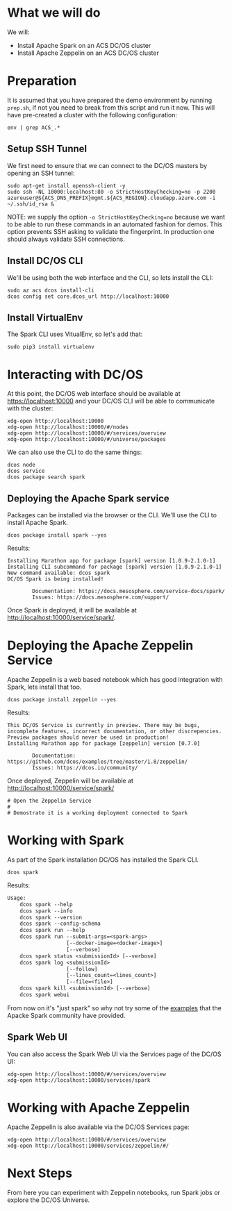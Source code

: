# What we will do

We will:

  * Install Apache Spark on an ACS DC/OS cluster
  * Install Apache Zeppelin on an ACS DC/OS cluster

# Preparation

It is assumed that you have prepared the demo environment by running
`prep.sh`, if not you need to break from this script and run it
now. This will have pre-created a cluster with the following
configuration:

```
env | grep ACS_.*
```

## Setup SSH Tunnel

We first need to ensure that we can connect to the DC/OS masters by
opening an SSH tunnel:

```
sudo apt-get install openssh-client -y
sudo ssh -NL 10000:localhost:80 -o StrictHostKeyChecking=no -p 2200 azureuser@${ACS_DNS_PREFIX}mgmt.${ACS_REGION}.cloudapp.azure.com -i ~/.ssh/id_rsa &
```

NOTE: we supply the option `-o StrictHostKeyChecking=no` because we
want to be able to run these commands in an automated fashion for
demos. This option prevents SSH asking to validate the fingerprint. In
production one should always validate SSH connections.

## Install DC/OS CLI

We'll be using both the web interface and the CLI, so lets install the
CLI:

```
sudo az acs dcos install-cli
dcos config set core.dcos_url http://localhost:10000
```

## Install VirtualEnv

The Spark CLI uses VitualEnv, so let's add that:

```
sudo pip3 install virtualenv
```

# Interacting with DC/OS

At this point, the DC/OS web interface should be available
at [https://localhost:10000](https://localhost:10000) and your DC/OS
CLI will be able to communicate with the cluster:

```
xdg-open http://localhost:10000
xdg-open http://localhost:10000/#/nodes
xdg-open http://localhost:10000/#/services/overview
xdg-open http://localhost:10000/#/universe/packages
```

We can also use the CLI to do the same things:

```
dcos node
dcos service
dcos package search spark
```

## Deploying the Apache Spark service

Packages can be installed via the browser or the CLI. We'll use the
CLI to install Apache Spark.

```
dcos package install spark --yes
```

Results:

```
Installing Marathon app for package [spark] version [1.0.9-2.1.0-1]
Installing CLI subcommand for package [spark] version [1.0.9-2.1.0-1]
New command available: dcos spark
DC/OS Spark is being installed!

        Documentation: https://docs.mesosphere.com/service-docs/spark/
        Issues: https://docs.mesosphere.com/support/
```

Once Spark is deployed, it will be available
at [http://localhost:10000/service/spark/](http://localhost:10000/service/spark/).

# Deploying the Apache Zeppelin Service

Apache Zeppelin is a web based notebook which has good integration
with Spark, lets install that too.

```
dcos package install zeppelin --yes
```

Results:

```
This DC/OS Service is currently in preview. There may be bugs, incomplete features, incorrect documentation, or other discrepencies. Preview packages should never be used in production!
Installing Marathon app for package [zeppelin] version [0.7.0]

        Documentation: https://github.com/dcos/examples/tree/master/1.8/zeppelin/
	    Issues: https://dcos.io/community/				
```

Once deployed, Zeppelin will be available
at [http://localhost:10000/service/spark/](http://localhost:10000/service/spark/)

```
# Open the Zeppelin Service
# 
# Demostrate it is a working deployment connected to Spark
```

# Working with Spark

As part of the Spark installation DC/OS has installed the Spark CLI.

```
dcos spark 
```

Results:

```expected_similarity=0.6
Usage:
    dcos spark --help
    dcos spark --info
    dcos spark --version
    dcos spark --config-schema
    dcos spark run --help
    dcos spark run --submit-args=<spark-args>
                   [--docker-image=<docker-image>]
                   [--verbose]
    dcos spark status <submissionId> [--verbose]
    dcos spark log <submissionId>
                   [--follow]
                   [--lines_count=<lines_count>]
                   [--file=<file>]
    dcos spark kill <submissionId> [--verbose]
    dcos spark webui																																   
```

From now on it's "just spark" so why not try some of
the [examples](http://spark.apache.org/examples.html) that the Apacke
Spark community have provided.

## Spark Web UI

You can also access the Spark Web UI via the Services page of the
DC/OS UI:

```
xdg-open http://localhost:10000/#/services/overview
xdg-open http://localhost:10000/services/spark
```

# Working with Apache Zeppelin

Apache Zeppelin is also available via the DC/OS Services page:

```
xdg-open http://localhost:10000/#/services/overview
xdg-open http://localhost:10000/services/zeppelin/#/
```

# Next Steps

From here you can experiment with Zeppelin notebooks, run Spark jobs
or explore the DC/OS Universe.
